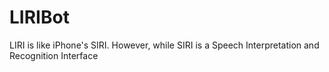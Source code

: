 # LIRIBot
LIRI is like iPhone's SIRI. However, while SIRI is a Speech Interpretation and Recognition Interface
